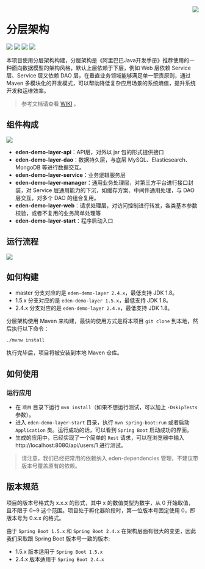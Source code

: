 <img src="https://cdn.jsdelivr.net/gh/shiyindaxiaojie/images/readme/icon.png" align="right" />

[license-apache2.0]:https://www.apache.org/licenses/LICENSE-2.0.html
[github-action]:https://github.com/eden-lab/eden-demo-layer/actions
[sonarcloud-dashboard]:https://sonarcloud.io/dashboard?id=eden-lab_eden-demo-layer

# 分层架构

![](https://cdn.jsdelivr.net/gh/shiyindaxiaojie/images/readme/language-java-blue.svg) [![](https://cdn.jsdelivr.net/gh/shiyindaxiaojie/images/readme/license-apache2.0-red.svg)][license-apache2.0] [![](https://github.com/eden-lab/eden-demo-layer/workflows/build/badge.svg)][github-action] [![](https://sonarcloud.io/api/project_badges/measure?project=eden-lab_eden-demo-layer&metric=alert_status)][sonarcloud-dashboard]

本项目使用分层架构构建，分层架构是《阿里巴巴Java开发手册》推荐使用的一种面向数据模型的架构风格，默认上层依赖于下层，例如 Web 层依赖 Service 层、Service 层又依赖 DAO 
层，在垂直业务领域能够满足单一职责原则，通过 Maven 多模块化的开发模式，可以帮助降低复杂应用场景的系统熵值，提升系统开发和运维效率。

> 参考文档请查看 [WIKI](https://github.com/eden-lab/eden-demo-layer/wiki) 。

## 组件构成

![](https://cdn.jsdelivr.net/gh/shiyindaxiaojie/images/eden-demo-layer/component.png)

* **eden-demo-layer-api**：API层，对外以 jar 包的形式提供接口
* **eden-demo-layer-dao**：数据持久层，与底层 MySQL、Elasticsearch、MongoDB 等进行数据交互。
* **eden-demo-layer-service**：业务逻辑服务层
* **eden-demo-layer-manager**：通用业务处理层，对第三方平台进行接口封装，对 Service 层通用能力的下沉，如缓存方案、中间件通用处理，与 DAO 层交互，对多个 DAO 的组合复用。
* **eden-demo-layer-web**：请求处理层，对访问控制进行转发，各类基本参数校验，或者不复用的业务简单处理等
* **eden-demo-layer-start**：程序启动入口

## 运行流程

![](https://cdn.jsdelivr.net/gh/shiyindaxiaojie/images/eden-demo-layer/sequence.png)

## 如何构建

* master 分支对应的是 `eden-demo-layer 2.4.x`，最低支持 JDK 1.8。
* 1.5.x 分支对应的是 `eden-demo-layer 1.5.x`，最低支持 JDK 1.8。
* 2.4.x 分支对应的是 `eden-demo-layer 2.4.x`，最低支持 JDK 1.8。

分层架构使用 Maven 来构建，最快的使用方式是将本项目 `git clone` 到本地，然后执行以下命令：

```bash
./mvnw install
```

执行完毕后，项目将被安装到本地 Maven 仓库。

## 如何使用

### 运行应用

- 在 `项目` 目录下运行 `mvn install`（如果不想运行测试，可以加上 `-DskipTests` 参数）。
- 进入 `eden-demo-layer-start` 目录，执行 `mvn spring-boot:run` 或者启动 `Application` 类。运行成功的话，可以看到 `Spring Boot` 启动成功的界面。
- 生成的应用中，已经实现了一个简单的 `Rest` 请求，可以在浏览器中输入 http://localhost:8080/api/users/1 进行测试。

> 请注意，我们已经把常用的依赖纳入 eden-dependencies 管理，不建议带版本号覆盖原有的依赖。

## 版本规范

项目的版本号格式为 x.x.x 的形式，其中 x 的数值类型为数字，从 0 开始取值，且不限于 0~9 这个范围。项目处于孵化器阶段时，第一位版本号固定使用 0，即版本号为 0.x.x 的格式。

由于 `Spring Boot 1.5.x` 和 `Spring Boot 2.4.x` 在架构层面有很大的变更，因此我们采取跟 Spring Boot 版本号一致的版本:

* 1.5.x 版本适用于 `Spring Boot 1.5.x`
* 2.4.x 版本适用于 `Spring Boot 2.4.x`
